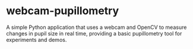 # webcam-pupillometry
A simple Python application that uses a webcam and OpenCV to measure changes in pupil size in real time, providing a basic pupillometry tool for experiments and demos.
